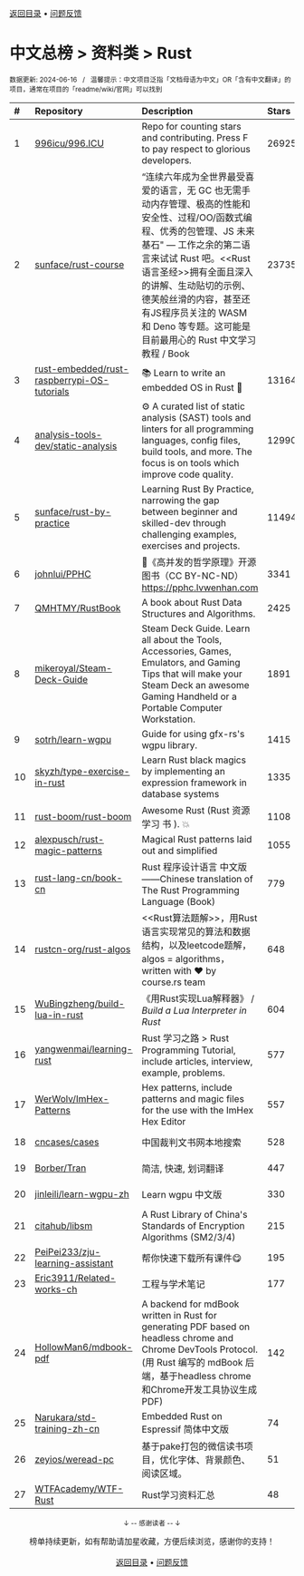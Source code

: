 <a href="https://github.com/GrowingGit/GitHub-Chinese-Top-Charts#github中文排行榜">返回目录</a> • <a href="/content/docs/feedback.md">问题反馈</a>

# 中文总榜 > 资料类 > Rust
<sub>数据更新: 2024-06-16&nbsp;&nbsp;&nbsp;/&nbsp;&nbsp;&nbsp;温馨提示：中文项目泛指「文档母语为中文」OR「含有中文翻译」的项目，通常在项目的「readme/wiki/官网」可以找到</sub>

|#|Repository|Description|Stars|Updated|
|:-|:-|:-|:-|:-|
|1|[996icu/996.ICU](https://github.com/996icu/996.ICU)|Repo for counting stars and contributing. Press F to pay respect to glorious developers.|269255|2024-05-12|
|2|[sunface/rust-course](https://github.com/sunface/rust-course)|“连续六年成为全世界最受喜爱的语言，无 GC 也无需手动内存管理、极高的性能和安全性、过程/OO/函数式编程、优秀的包管理、JS 未来基石" — 工作之余的第二语言来试试 Rust 吧。<<Rust语言圣经>>拥有全面且深入的讲解、生动贴切的示例、德芙般丝滑的内容，甚至还有JS程序员关注的 WASM 和 Deno 等专题。这可能是目前最用心的 Rust 中文学习教程 / Book |23735|2024-06-14|
|3|[rust-embedded/rust-raspberrypi-OS-tutorials](https://github.com/rust-embedded/rust-raspberrypi-OS-tutorials)|:books: Learn to write an embedded OS in Rust :crab:|13164|2024-02-10|
|4|[analysis-tools-dev/static-analysis](https://github.com/analysis-tools-dev/static-analysis)|⚙️ A curated list of static analysis (SAST) tools and linters for all programming languages, config files, build tools, and more. The focus is on tools which improve code quality.|12990|2024-05-31|
|5|[sunface/rust-by-practice](https://github.com/sunface/rust-by-practice)|Learning Rust By Practice,  narrowing the gap between beginner and skilled-dev through challenging examples, exercises and projects.|11494|2024-06-15|
|6|[johnlui/PPHC](https://github.com/johnlui/PPHC)|📙《高并发的哲学原理》开源图书（CC BY-NC-ND）https://pphc.lvwenhan.com|3341|2024-04-25|
|7|[QMHTMY/RustBook](https://github.com/QMHTMY/RustBook)|A book about Rust Data Structures and Algorithms.|2425|2024-06-14|
|8|[mikeroyal/Steam-Deck-Guide](https://github.com/mikeroyal/Steam-Deck-Guide)|Steam Deck Guide. Learn all about the Tools, Accessories, Games, Emulators, and Gaming Tips that will make your Steam Deck an awesome Gaming Handheld or a Portable Computer Workstation. |1891|2024-01-04|
|9|[sotrh/learn-wgpu](https://github.com/sotrh/learn-wgpu)|Guide for using gfx-rs's wgpu library.|1415|2024-06-14|
|10|[skyzh/type-exercise-in-rust](https://github.com/skyzh/type-exercise-in-rust)|Learn Rust black magics by implementing an expression framework in database systems|1335|2024-01-18|
|11|[rust-boom/rust-boom](https://github.com/rust-boom/rust-boom)|Awesome Rust (Rust 资源   学习   书 ). 💥|1108|2024-03-19|
|12|[alexpusch/rust-magic-patterns](https://github.com/alexpusch/rust-magic-patterns)|Magical Rust patterns laid out and simplified|1055|2024-05-11|
|13|[rust-lang-cn/book-cn](https://github.com/rust-lang-cn/book-cn)|Rust  程序设计语言 中文版——Chinese translation of The Rust Programming Language (Book)|779|2024-06-12|
|14|[rustcn-org/rust-algos](https://github.com/rustcn-org/rust-algos)|<<Rust算法题解>>，用Rust语言实现常见的算法和数据结构，以及leetcode题解，algos = algorithms，written with ❤️ by course.rs team|648|2024-02-09|
|15|[WuBingzheng/build-lua-in-rust](https://github.com/WuBingzheng/build-lua-in-rust)|《用Rust实现Lua解释器》 / _Build a Lua Interpreter in Rust_|604|2024-03-25|
|16|[yangwenmai/learning-rust](https://github.com/yangwenmai/learning-rust)|Rust 学习之路 > Rust Programming Tutorial, include articles, interview, example, problems.|577|2024-04-11|
|17|[WerWolv/ImHex-Patterns](https://github.com/WerWolv/ImHex-Patterns)|Hex patterns, include patterns and magic files for the use with the ImHex Hex Editor|557|2024-06-13|
|18|[cncases/cases](https://github.com/cncases/cases)|中国裁判文书网本地搜索|528|2024-06-03|
|19|[Borber/Tran](https://github.com/Borber/Tran)|简洁, 快速, 划词翻译|447|2024-06-15|
|20|[jinleili/learn-wgpu-zh](https://github.com/jinleili/learn-wgpu-zh)|Learn wgpu 中文版|330|2024-04-30|
|21|[citahub/libsm](https://github.com/citahub/libsm)|A Rust Library of China's Standards of Encryption Algorithms (SM2/3/4)|215|2023-12-26|
|22|[PeiPei233/zju-learning-assistant](https://github.com/PeiPei233/zju-learning-assistant)|帮你快速下载所有课件😋|195|2024-05-28|
|23|[Eric3911/Related-works-ch](https://github.com/Eric3911/Related-works-ch)|工程与学术笔记|177|2024-04-09|
|24|[HollowMan6/mdbook-pdf](https://github.com/HollowMan6/mdbook-pdf)|A backend for mdBook written in Rust for generating PDF based on headless chrome and Chrome DevTools Protocol. (用 Rust 编写的 mdBook 后端，基于headless chrome和Chrome开发工具协议生成PDF)|142|2024-04-27|
|25|[Narukara/std-training-zh-cn](https://github.com/Narukara/std-training-zh-cn)|Embedded Rust on Espressif 简体中文版|74|2024-03-25|
|26|[zeyios/weread-pc](https://github.com/zeyios/weread-pc)|基于pake打包的微信读书项目，优化字体、背景颜色、阅读区域。|51|2024-02-16|
|27|[WTFAcademy/WTF-Rust](https://github.com/WTFAcademy/WTF-Rust)|Rust学习资料汇总|48|2024-06-11|

<div align="center">
    <p><sub>↓ -- 感谢读者 -- ↓</sub></p>
    榜单持续更新，如有帮助请加星收藏，方便后续浏览，感谢你的支持！
</div>

<br/>

<div align="center"><a href="https://github.com/GrowingGit/GitHub-Chinese-Top-Charts#github中文排行榜">返回目录</a> • <a href="/content/docs/feedback.md">问题反馈</a></div>
